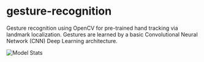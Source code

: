 # gesture-recognition
Gesture recognition using OpenCV for pre-trained hand tracking via landmark localization. Gestures are learned by a basic Convolutional Neural Network (CNN) Deep Learning architecture.

![Model Stats](model-stats.jpeg "Model Stats and Accuracy")
